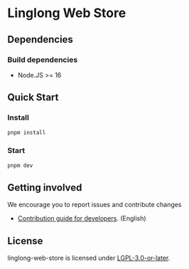 # Linglong Web Store

## Dependencies

### Build dependencies

- Node.JS >= 16

## Quick Start

### Install

```bash
pnpm install
```

### Start

```bash
pnpm dev
```

## Getting involved

We encourage you to report issues and contribute changes

* [Contribution guide for developers](https://github.com/linuxdeepin/developer-center/wiki/Contribution-Guidelines-for-Developers-en). (English)

## License

linglong-web-store is licensed under [LGPL-3.0-or-later](LICENSE).